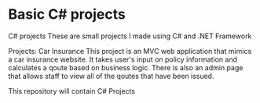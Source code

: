 # Basic C# projects
 C# projects
These are small projects I made using C# and .NET Framework

Projects:
Car Insurance
This project is an MVC web application that mimics a car insurance website. It takes user's input 
on policy information and calculates a qoute based on business logic. There is also an admin
page that allows staff to view all of the qoutes that have been issued.


 This repository will contain C# Projects 